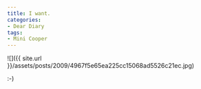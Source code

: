 ```yaml
---
title: I want.
categories:
- Dear Diary
tags:
- Mini Cooper
---
```


![]({{ site.url }}/assets/posts/2009/4967f5e65ea225cc15068ad5526c21ec.jpg)
  



:-)
